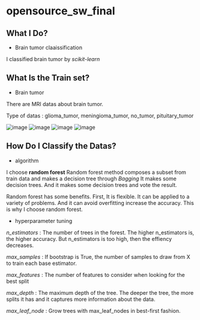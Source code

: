 # opensource_sw_final

## What I Do?
* Brain tumor claaissification

I classified brain tumor by *scikit-learn*
    
    
## What Is the Train set?
* Brain tumor
 
 There are MRI datas about brain tumor.
 
 Type of datas : glioma_tumor, meningioma_tumor, no_tumor, pituitary_tumor
 
![image](https://user-images.githubusercontent.com/115198496/207895287-669d3924-6515-4132-abb8-27756b59e621.png)
![image](https://user-images.githubusercontent.com/115198496/207895315-fba2869c-be38-4687-baec-68d2b70709df.png)
![image](https://user-images.githubusercontent.com/115198496/207895336-d034c307-f6f3-4fb4-9eb9-bc2271d53f5e.png)
![image](https://user-images.githubusercontent.com/115198496/207895359-5ef7e675-3349-4d87-ac10-b88200bcf89a.png)

## How Do I Classify the Datas?
* algorithm

I choose **random forest**
Random forest method composes a subset from train data and makes a decision tree through *Bagging*
It makes some decision trees.
And it makes some decision trees and vote the result.

Random forest has some benefits.
First, It is flexible. It can be applied to a variety of problems.
And it can avoid overfitting increase the accuracy.
This is why I choose random forest.

* hyperparameter tuning 

*n_estimators* : The number of trees in the forest. The higher n_estimators is, the higher accuracy. But n_estimators is too high, then the effiency decreases.

*max_samples* : If bootstrap is True, the number of samples to draw from X to train each base estimator.

*max_features* : The number of features to consider when looking for the best split

*max_depth* : The maximum depth of the tree. The deeper the tree, the more splits it has and it captures more information about the data.

*max_leaf_node* : Grow trees with max_leaf_nodes in best-first fashion.
    

